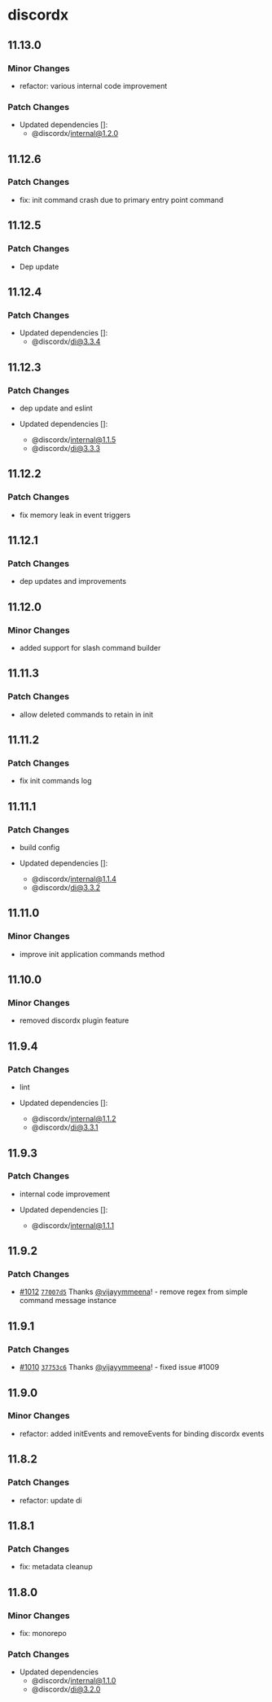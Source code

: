 # discordx

## 11.13.0

### Minor Changes

- refactor: various internal code improvement

### Patch Changes

- Updated dependencies []:
  - @discordx/internal@1.2.0

## 11.12.6

### Patch Changes

- fix: init command crash due to primary entry point command

## 11.12.5

### Patch Changes

- Dep update

## 11.12.4

### Patch Changes

- Updated dependencies []:
  - @discordx/di@3.3.4

## 11.12.3

### Patch Changes

- dep update and eslint

- Updated dependencies []:
  - @discordx/internal@1.1.5
  - @discordx/di@3.3.3

## 11.12.2

### Patch Changes

- fix memory leak in event triggers

## 11.12.1

### Patch Changes

- dep updates and improvements

## 11.12.0

### Minor Changes

- added support for slash command builder

## 11.11.3

### Patch Changes

- allow deleted commands to retain in init

## 11.11.2

### Patch Changes

- fix init commands log

## 11.11.1

### Patch Changes

- build config

- Updated dependencies []:
  - @discordx/internal@1.1.4
  - @discordx/di@3.3.2

## 11.11.0

### Minor Changes

- improve init application commands method

## 11.10.0

### Minor Changes

- removed discordx plugin feature

## 11.9.4

### Patch Changes

- lint

- Updated dependencies []:
  - @discordx/internal@1.1.2
  - @discordx/di@3.3.1

## 11.9.3

### Patch Changes

- internal code improvement

- Updated dependencies []:
  - @discordx/internal@1.1.1

## 11.9.2

### Patch Changes

- [#1012](https://github.com/discordx-ts/discordx/pull/1012) [`77007d5`](https://github.com/discordx-ts/discordx/commit/77007d5b69ce3846c283841a58e8271d072fe07f) Thanks [@vijayymmeena](https://github.com/vijayymmeena)! - remove regex from simple command message instance

## 11.9.1

### Patch Changes

- [#1010](https://github.com/discordx-ts/discordx/pull/1010) [`37753c6`](https://github.com/discordx-ts/discordx/commit/37753c61d07f2ef47fa48ea10404bc992d865f28) Thanks [@vijayymmeena](https://github.com/vijayymmeena)! - fixed issue #1009

## 11.9.0

### Minor Changes

- refactor: added initEvents and removeEvents for binding discordx events

## 11.8.2

### Patch Changes

- refactor: update di

## 11.8.1

### Patch Changes

- fix: metadata cleanup

## 11.8.0

### Minor Changes

- fix: monorepo

### Patch Changes

- Updated dependencies
  - @discordx/internal@1.1.0
  - @discordx/di@3.2.0
